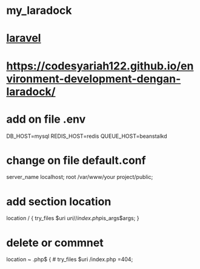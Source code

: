 # my_laradock

# [laravel](https://g3n1k.wordpress.com/2021/07/31/setup-laravel-dengan-laradock/)
# https://codesyariah122.github.io/environment-development-dengan-laradock/

# add on file .env
DB_HOST=mysql
REDIS_HOST=redis
QUEUE_HOST=beanstalkd

# change on file default.conf
server_name localhost;
    root /var/www/your project/public;

# add section location
location / {
         try_files $uri $uri/ /index.php$is_args$args;
    }

# delete or commnet
location ~ \.php$ {
        # try_files $uri /index.php =404;
